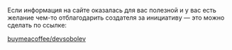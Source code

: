Если информация на сайте оказалась для вас полезной и у вас есть желание чем-то отблагодарить создателя за
инициативу — это можно сделать по ссылке:

[buymeacoffee/devsobolev][1]

[1]: https://buymeacoffee.com/devsobolev

